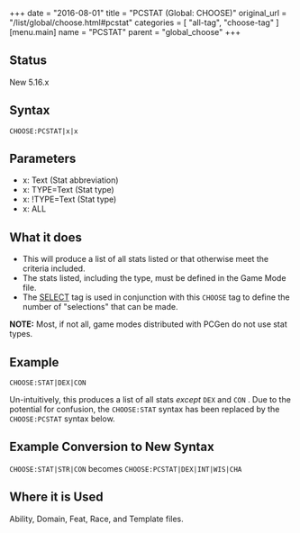 +++
date = "2016-08-01"
title = "PCSTAT (Global: CHOOSE)"
original_url = "/list/global/choose.html#pcstat"
categories = [ "all-tag", "choose-tag" ]
[menu.main]
    name = "PCSTAT"
    parent = "global_choose"
+++

## Status

New 5.16.x

## Syntax

`CHOOSE:PCSTAT|x|x`

## Parameters

-   x: Text (Stat abbreviation)
-   x: TYPE=Text (Stat type)
-   x: !TYPE=Text (Stat type)
-   x: ALL



What it does
------------

-   This will produce a list of all stats listed or that otherwise meet
    the criteria included.
-   The stats listed, including the type, must be defined in the Game
    Mode file.
-   The [SELECT](/list/global/other/select.html) tag is used in
    conjunction with this `CHOOSE` tag to define the number of
    "selections" that can be made.

**NOTE:** Most, if not all, game modes distributed with PCGen do not use
stat types.

Example
-------

`CHOOSE:STAT|DEX|CON`

Un-intuitively, this produces a list of all stats *except* `DEX` and
`CON` . Due to the potential for confusion, the `CHOOSE:STAT` syntax has
been replaced by the `CHOOSE:PCSTAT` syntax below.

Example Conversion to New Syntax
--------------------------------

`CHOOSE:STAT|STR|CON` becomes `CHOOSE:PCSTAT|DEX|INT|WIS|CHA`

Where it is Used
----------------

Ability, Domain, Feat, Race, and Template files.

